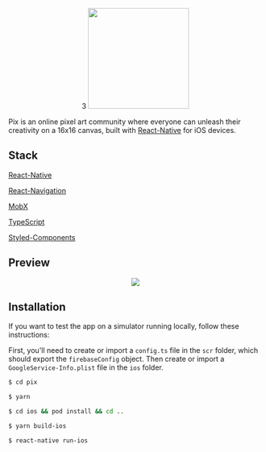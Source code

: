 <p align="center"> 3
  <img width="200" src="https://maximenory.com/pix/logo.png" />
</p>


Pix is an online pixel art community where everyone can unleash their creativity on a 16x16 canvas, built with [React-Native](https://github.com/facebook/react-native) for iOS devices.


## Stack

[React-Native](https://github.com/facebook/react-native)

[React-Navigation](https://reactnavigation.org/)

[MobX](https://mobx.js.org/)

[TypeScript](https://www.typescriptlang.org/)

[Styled-Components](https://www.styled-components.com/)

## Preview

<p align="center">
  <img src="https://maximenory.com/pix/mockup.png" />
</p>

## Installation

If you want to test the app on a simulator running locally, follow these instructions:

First, you'll need to create or import a `config.ts` file in the `scr` folder, which should export the `firebaseConfig` object. Then create or import a `GoogleService-Info.plist` file in the `ios` folder.

```bash
$ cd pix

$ yarn

$ cd ios && pod install && cd ..

$ yarn build-ios

$ react-native run-ios
```
